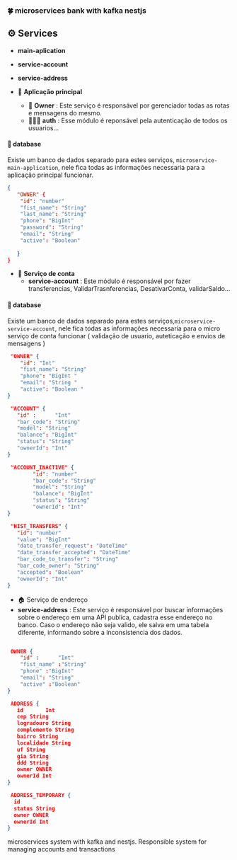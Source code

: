 ### 🍀 microservices bank with kafka nestjs


## ⚙ Services 

- **main-aplication**
- **service-account**
- **service-address**



- 🎈 **Aplicação principal**
  - 👤 **Owner** : Este serviço é responsável por gerenciador todas as rotas e mensagens do mesmo.
  - 👮🏼‍♀️ **auth** : Esse módulo é reponsável pela autenticação de todos os usuarios...

#### 🎲 database 
Existe um banco de dados separado para estes serviços, `microservice-main-application`, nele fica todas as informações necessaria para a aplicação 
principal funcionar.
```json
{
   "OWNER" {
    "id": "number"
    "fist_name": "String"
    "last_name": "String"
    "phone": "BigInt"
    "password": "String"
    "email": "String"
    "active": "Boolean"
   
   }
}
```


- 💸 **Serviço de conta** 
  -  **service-account** : Este módulo é responsável por fazer transferencias, ValidarTrasnferencias, DesativarConta, validarSaldo...
#### 🎲 database 
Existe um banco de dados separado para estes serviços,`microservice-service-account`, nele fica todas as informações necessaria para o micro serviço de conta funcionar ( validação de usuario, auteticação e envios de mensagens )
```json
 "OWNER" {
    "id": "Int"    
    "fist_name": "String"
    "phone": "BigInt "
    "email": "String "
    "active": "Boolean "
}

 "ACCOUNT" {
   "id" :      "Int"     
   "bar_code": "String"
   "model": "String"
   "balance": "BigInt"
   "status": "String" 
   "ownerId": "Int"
}

 "ACCOUNT_INACTIVE" {
        "id": "number"
        "bar_code": "String"
        "model": "String"
        "balance": "BigInt"
        "status": "String" 
        "ownerId": "Int"
}

 "HIST_TRANSFERS" {
   "id": "number"  
   "value": "BigInt"
   "date_transfer_request": "DateTime" 
   "date_transfer_accepted": "DateTime" 
   "bar_code_to_transfer": "String"
   "bar_code_owner": "String"
   "accepted": "Boolean" 
   "ownerId": "Int"
}
```
- 🏠 Serviço de endereço 
- **service-address** : Este serviço é responsável por buscar informações sobre o endereço em uma API publica, cadastra esse endereço no banco.
Caso o endereço não seja valido, ele salva em uma tabela diferente, informando sobre a inconsistencia dos dados.


```json

 OWNER {
    "id" :      "Int"     
    "fist_name" :"String"
    "phone" :"BigInt" 
    "email": "String"
    "active" :"Boolean" 
}

 ADDRESS {
   id       Int     
   cep String
   logradouro String
   complemento String
   bairro String
   localidade String
   uf String
   gia String
   ddd String
   owner OWNER  
   ownerId Int
}

 ADDRESS_TEMPORARY {
  id       
  status String
  owner OWNER  
  ownerId Int
}

```

microservices system with kafka and nestjs. Responsible system for managing accounts and transactions
